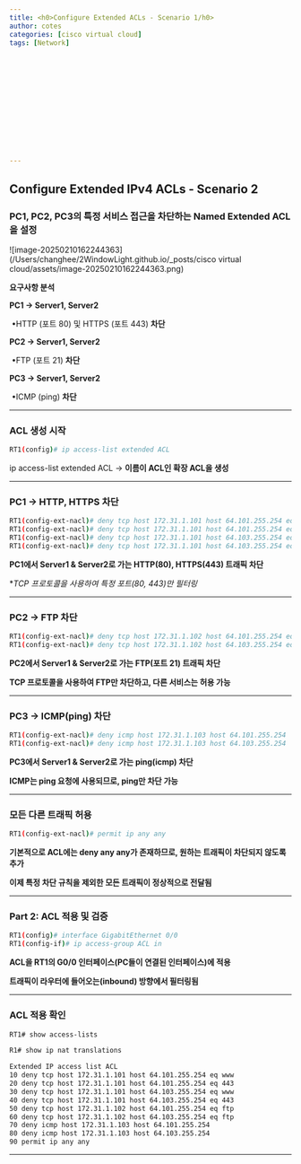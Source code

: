 ```yaml
---
title: <h0>Configure Extended ACLs - Scenario 1/h0>
author: cotes   
categories: [cisco virtual cloud]
tags: [Network]














---
```




## **Configure Extended IPv4 ACLs - Scenario 2**

### **PC1, PC2, PC3의 특정 서비스 접근을 차단하는 Named Extended ACL을 설정**

![image-20250210162244363](/Users/changhee/2WindowLight.github.io/_posts/cisco virtual cloud/assets/image-20250210162244363.png)

**요구사항 분석**



**PC1 → Server1, Server2**

​	•HTTP (포트 80) 및 HTTPS (포트 443) **차단**

**PC2 → Server1, Server2**

​	•FTP (포트 21) **차단**

**PC3 → Server1, Server2**

​	•ICMP (ping) **차단**

------

### **ACL 생성 시작**

```bash
RT1(config)# ip access-list extended ACL
```

ip access-list extended ACL → **이름이 ACL인 확장 ACL을 생성**

------

### **PC1 → HTTP, HTTPS 차단**

```bash
RT1(config-ext-nacl)# deny tcp host 172.31.1.101 host 64.101.255.254 eq 80
RT1(config-ext-nacl)# deny tcp host 172.31.1.101 host 64.101.255.254 eq 443
RT1(config-ext-nacl)# deny tcp host 172.31.1.101 host 64.103.255.254 eq 80
RT1(config-ext-nacl)# deny tcp host 172.31.1.101 host 64.103.255.254 eq 443
```

**PC1에서 Server1 & Server2로 가는 HTTP(80), HTTPS(443) 트래픽 차단**

**TCP 프로토콜을 사용하여 특정 포트(80, 443)만 필터링*

------

### **PC2 → FTP 차단**

```bash
RT1(config-ext-nacl)# deny tcp host 172.31.1.102 host 64.101.255.254 eq 21
RT1(config-ext-nacl)# deny tcp host 172.31.1.102 host 64.103.255.254 eq 21
```

**PC2에서 Server1 & Server2로 가는 FTP(포트 21) 트래픽 차단**

 **TCP 프로토콜을 사용하여 FTP만 차단하고, 다른 서비스는 허용 가능**

------

### **PC3 → ICMP(ping) 차단**

```bash
RT1(config-ext-nacl)# deny icmp host 172.31.1.103 host 64.101.255.254
RT1(config-ext-nacl)# deny icmp host 172.31.1.103 host 64.103.255.254
```

**PC3에서 Server1 & Server2로 가는 ping(icmp) 차단**

**ICMP는 ping 요청에 사용되므로, ping만 차단 가능**

------

### **모든 다른 트래픽 허용**

```bash
RT1(config-ext-nacl)# permit ip any any
```

**기본적으로 ACL에는 deny any any가 존재하므로, 원하는 트래픽이 차단되지 않도록 추가**

**이제 특정 차단 규칙을 제외한 모든 트래픽이 정상적으로 전달됨**

------

### **Part 2: ACL 적용 및 검증**

```bash
RT1(config)# interface GigabitEthernet 0/0
RT1(config-if)# ip access-group ACL in
```

**ACL을 RT1의 G0/0 인터페이스(PC들이 연결된 인터페이스)에 적용**

**트래픽이 라우터에 들어오는(inbound) 방향에서 필터링됨**

------

### **ACL 적용 확인**

```bash
RT1# show access-lists
```



```bash
R1# show ip nat translations
```



```bash
Extended IP access list ACL
10 deny tcp host 172.31.1.101 host 64.101.255.254 eq www
20 deny tcp host 172.31.1.101 host 64.101.255.254 eq 443
30 deny tcp host 172.31.1.101 host 64.103.255.254 eq www
40 deny tcp host 172.31.1.101 host 64.103.255.254 eq 443
50 deny tcp host 172.31.1.102 host 64.101.255.254 eq ftp
60 deny tcp host 172.31.1.102 host 64.103.255.254 eq ftp
70 deny icmp host 172.31.1.103 host 64.101.255.254
80 deny icmp host 172.31.1.103 host 64.103.255.254
90 permit ip any any
```



------

